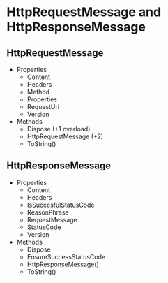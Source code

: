 # HttpRequestMessage and HttpResponseMessage

## HttpRequestMessage

- Properties
  - Content
  - Headers
  - Method
  - Properties
  - RequestUri
  - Version
- Methods
  - Dispose (+1 overload)
  - HttpRequestMessage (+2)
  - ToString()


## HttpResponseMessage

- Properties
  - Content
  - Headers
  - IsSuccesfulStatusCode
  - ReasonPhrase
  - RequestMessage
  - StatusCode
  - Version
- Methods
  - Dispose
  - EnsureSuccessStatusCode
  - HttpResponseMessage()
  - ToString()

